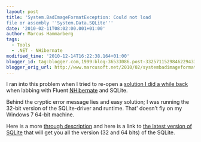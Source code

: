 ```yaml
---
layout: post
title: 'System.BadImageFormatException: Could not load
file or assembly ''System.Data.SQLite'''
date: '2010-02-11T08:02:00.001+01:00'
author: Marcus Hammarberg
tags:
  - Tools
  - .NET - NHibernate
modified_time: '2010-12-14T16:22:38.164+01:00'
blogger_id: tag:blogger.com,1999:blog-36533086.post-3325711529846229433
blogger_orig_url: http://www.marcusoft.net/2010/02/systembadimageformatexception-could-not.html
---
```



I ran into this problem when I tried to re-open a <a
href="http://www.marcusoft.net/2009/09/automapping-with-fluentnhibernate.html"
target="_blank">solution I did a while back</a> when labbing with Fluent
<a href="https://www.hibernate.org/343.html"
target="_blank">NHibernate</a> and SQLite.

Behind the cryptic error message lies and easy solution; I was running
the 32-bit version of the SQLite-driver and runtime. That' doesn’t fly
on my Windows 7 64-bit machine.

Here is a more <a
href="http://www.bennymichielsen.be/post/2009/10/12/Using-SQLite-in-64-bit-NET-environments.aspx"
target="_blank">through description</a> and here is a link to
<a href="http://sourceforge.net/projects/sqlite-dotnet2/files/"
target="_blank">the latest version of SQLite</a> that will get you all
the version (32 and 64 bits) of the SQLite.
